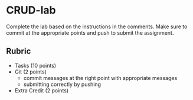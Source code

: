 # CRUD-lab
Complete the lab based on the instructions in the comments. Make sure to commit at the appropriate points and push to submit the assignment.

## Rubric
- Tasks (10 points)
- Git (2 points)
  - commit messages at the right point with appropriate messages
  - submitting correctly by pushing
- Extra Credit (2 points)
